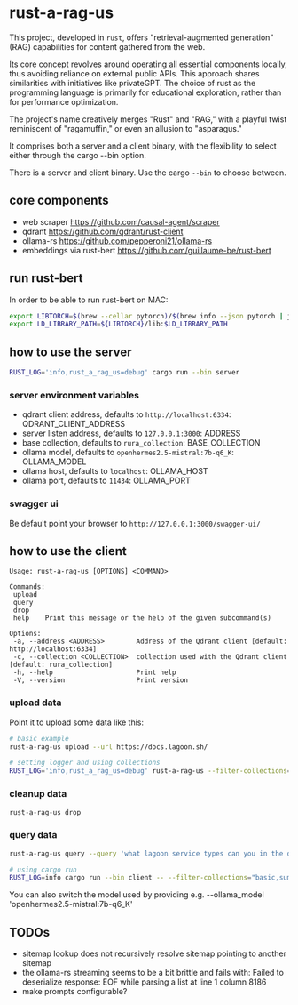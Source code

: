 # rust-a-rag-us

This project, developed in `rust`, offers "retrieval-augmented generation" (RAG) capabilities for content gathered from the web.

Its core concept revolves around operating all essential components locally, thus avoiding reliance on external public APIs. This approach shares similarities with initiatives like privateGPT. The choice of rust as the programming language is primarily for educational exploration, rather than for performance optimization.

The project's name creatively merges "Rust" and "RAG," with a playful twist reminiscent of "ragamuffin," or even an allusion to "asparagus."

It comprises both a server and a client binary, with the flexibility to select either through the cargo --bin option.

There is a server and client binary. Use the cargo `--bin` to choose between.

## core components

- web scraper <https://github.com/causal-agent/scraper>
- qdrant <https://github.com/qdrant/rust-client>
- ollama-rs <https://github.com/pepperoni21/ollama-rs>
- embeddings via rust-bert <https://github.com/guillaume-be/rust-bert>

## run rust-bert

In order to be able to run rust-bert on MAC:

 ```sh
 export LIBTORCH=$(brew --cellar pytorch)/$(brew info --json pytorch | jq -r '.[0].installed[0].version')
 export LD_LIBRARY_PATH=${LIBTORCH}/lib:$LD_LIBRARY_PATH
 ```

## how to use the server

```sh
RUST_LOG='info,rust_a_rag_us=debug' cargo run --bin server
```

### server environment variables

- qdrant client address, defaults to `http://localhost:6334`: QDRANT_CLIENT_ADDRESS
- server listen address, defaults to `127.0.0.1:3000`: ADDRESS
- base collection, defaults to `rura_collection`: BASE_COLLECTION
- ollama model, defaults to `openhermes2.5-mistral:7b-q6_K`: OLLAMA_MODEL
- ollama host, defaults to `localhost`: OLLAMA_HOST
- ollama port, defaults to `11434`: OLLAMA_PORT

### swagger ui

Be default point your browser to `http://127.0.0.1:3000/swagger-ui/`

## how to use the client

 ```text
 Usage: rust-a-rag-us [OPTIONS] <COMMAND>

Commands:
  upload  
  query   
  drop    
  help    Print this message or the help of the given subcommand(s)

Options:
  -a, --address <ADDRESS>        Address of the Qdrant client [default: http://localhost:6334]
  -c, --collection <COLLECTION>  collection used with the Qdrant client [default: rura_collection]
  -h, --help                     Print help
  -V, --version                  Print version
 ```

### upload data

Point it to upload some data like this:

```sh
# basic example
rust-a-rag-us upload --url https://docs.lagoon.sh/

# setting logger and using collections
RUST_LOG='info,rust_a_rag_us=debug' rust-a-rag-us --filter-collections="basic,summary" upload --url='https://docs.lagoon.sh/'
```

### cleanup data

```sh
rust-a-rag-us drop
```

### query data

```sh
rust-a-rag-us query --query 'what lagoon service types can you in the docker compose yaml?'

# using cargo run
RUST_LOG=info cargo run --bin client -- --filter-collections="basic,summary" query --query 'what lagoon service types can you in the docker compose yaml?' --ollama_model openhermes2.5-mistral:7b-q6_K
```

You can also switch the model used by providing e.g. --ollama_model 'openhermes2.5-mistral:7b-q6_K'

## TODOs

- sitemap lookup does not recursively resolve sitemap pointing to another sitemap
- the ollama-rs streaming seems to be a bit brittle and fails with: Failed to deserialize response: EOF while parsing a list at line 1 column 8186
- make prompts configurable?
